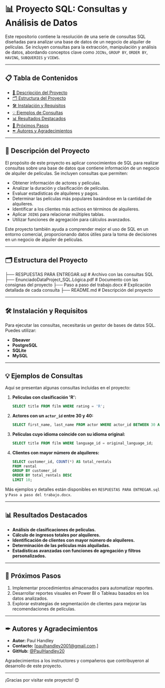 # 📊 Proyecto SQL: Consultas y Análisis de Datos

Este repositorio contiene la resolución de una serie de consultas SQL diseñadas para analizar una base de datos de un negocio de alquiler de películas. Se incluyen consultas para la extracción, manipulación y análisis de datos, abordando conceptos clave como `JOINs`, `GROUP BY`, `ORDER BY`, `HAVING`, `SUBQUERIES` y `VIEWS`.

---

## 📋 Tabla de Contenidos
- [📖 Descripción del Proyecto](#-descripción-del-proyecto)
- [🗂 Estructura del Proyecto](#-estructura-del-proyecto)
- [🛠 Instalación y Requisitos](#-instalación-y-requisitos)
- [💡 Ejemplos de Consultas](#-ejemplos-de-consultas)
- [📊 Resultados Destacados](#-resultados-destacados)
- [🔄 Próximos Pasos](#-próximos-pasos)
- [✒ Autores y Agradecimientos](#-autores-y-agradecimientos)

---

## 📖 Descripción del Proyecto
El propósito de este proyecto es aplicar conocimientos de SQL para realizar consultas sobre una base de datos que contiene información de un negocio de alquiler de películas. Se incluyen consultas que permiten:
- Obtener información de actores y películas.
- Analizar la duración y clasificación de películas.
- Evaluar estadísticas de alquileres y pagos.
- Determinar las películas más populares basándose en la cantidad de alquileres.
- Identificar a los clientes más activos en términos de alquileres.
- Aplicar `JOINS` para relacionar múltiples tablas.
- Utilizar funciones de agregación para cálculos avanzados.

Este proyecto también ayuda a comprender mejor el uso de SQL en un entorno comercial, proporcionando datos útiles para la toma de decisiones en un negocio de alquiler de películas.

---

## 🗂 Estructura del Proyecto
├── RESPUESTAS PARA ENTREGAR.sql   # Archivo con las consultas SQL
├── EnunciadoDataProject_SQL.Lógica.pdf   # Documento con las consignas del proyecto
├── Paso a paso del trabajo.docx   # Explicación detallada de cada consulta
├── README.md   # Descripción del proyecto

---

## 🛠 Instalación y Requisitos
Para ejecutar las consultas, necesitarás un gestor de bases de datos SQL. Puedes utilizar:
- **Dbeaver**
- **PostgreSQL**
- **SQLite**
- **MySQL**

---

## 💡 Ejemplos de Consultas

Aquí se presentan algunas consultas incluidas en el proyecto:

1. **Películas con clasificación 'R':**
   ```sql
   SELECT title FROM film WHERE rating = 'R';
   ```

2. **Actores con un `actor_id` entre 30 y 40:**
   ```sql
   SELECT first_name, last_name FROM actor WHERE actor_id BETWEEN 30 AND 40;
   ```

3. **Películas cuyo idioma coincide con su idioma original:**
   ```sql
   SELECT title FROM film WHERE language_id = original_language_id;
   ```

4. **Clientes con mayor número de alquileres:**
   ```sql
   SELECT customer_id, COUNT(*) AS total_rentals 
   FROM rental 
   GROUP BY customer_id 
   ORDER BY total_rentals DESC 
   LIMIT 10;
   ```

Más ejemplos y detalles están disponibles en `RESPUESTAS PARA ENTREGAR.sql` y `Paso a paso del trabajo.docx`.

---

## 📊 Resultados Destacados
- **Análisis de clasificaciones de películas.**
- **Cálculo de ingresos totales por alquileres.**
- **Identificación de clientes con mayor número de alquileres.**
- **Determinación de las películas más alquiladas.**
- **Estadísticas avanzadas con funciones de agregación y filtros personalizados.**

---

## 🔄 Próximos Pasos
1. Implementar procedimientos almacenados para automatizar reportes.
2. Desarrollar reportes visuales en Power BI o Tableau basados en los datos analizados.
4. Explorar estrategias de segmentación de clientes para mejorar las recomendaciones de películas.

---

## ✒ Autores y Agradecimientos
- **Autor:** Paul Handley
- **Contacto:** [paulhandley2001@gmail.com.]
- **GitHub:** [@PaulHandley20](https://github.com/PaulHandley20)

Agradecimientos a los instructores y compañeros que contribuyeron al desarrollo de este proyecto.

---

¡Gracias por visitar este proyecto! 😊
